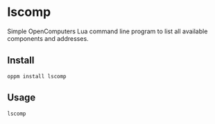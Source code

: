 # lscomp
Simple OpenComputers Lua command line program to list all available components and addresses.

## Install
```
oppm install lscomp
```

## Usage
```
lscomp
```